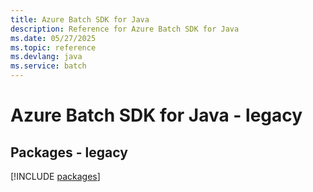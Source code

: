 ```yaml
---
title: Azure Batch SDK for Java
description: Reference for Azure Batch SDK for Java
ms.date: 05/27/2025
ms.topic: reference
ms.devlang: java
ms.service: batch
---
```

# Azure Batch SDK for Java - legacy
## Packages - legacy
[!INCLUDE [packages](batch-index.md)]